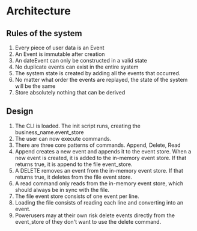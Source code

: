 
# Architecture

## Rules of the system

1. Every piece of user data is an Event
2. An Event is immutable after creation
3. An dateEvent can only be constructed in a valid state
4. No duplicate events can exist in the entire system
5. The system state is created by adding all the events that occurred.  
6. No matter what order the events are replayed, the state of the system will be the same
7. Store absolutely nothing that can be derived


## Design

1. The CLI is loaded. The init script runs, creating the business_name.event_store
2. The user can now execute commands.
3. There are three core patterns of commands. Append, Delete, Read
4. Append creates a new event and appends it to the event store.  When a new event is created, it is added to the in-memory event store.  If that returns true, it is append to the file event_store.
5. A DELETE removes an event from the in-memory event store.  If that returns true, it deletes from the file event store.
6. A read command only reads from the in-memory event store, which should always be in sync with the file.
7. The file event store consists of one event per line.
8. Loading the file consists of reading each line and converting into an event.
9. Powerusers may at their own risk delete events directly from the event_store of they don't want to use the delete command.




